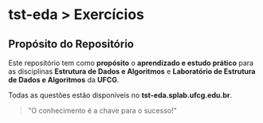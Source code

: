 # tst-eda > Exercícios

## Propósito do Repositório

Este repositório tem como **propósito** o **aprendizado e estudo prático** para as disciplinas **Estrutura de Dados e Algoritmos** e **Laboratório de Estrutura de Dados e Algoritmos** da **UFCG**.

Todas as questões estão disponíveis no **tst-eda.splab.ufcg.edu.br**.

> "O conhecimento é a chave para o sucesso!"
